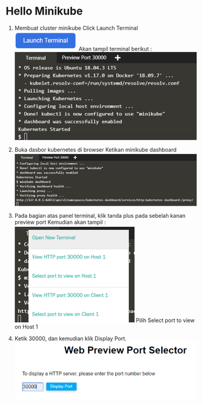 # Hello Minikube

1.	Membuat cluster minikube
	Click Launch Terminal
	![01](gambar/terminal.PNG)
	Akan tampil terminal berikut :
	![02](gambar/1.PNG)

2.	Buka dasbor kubernetes di browser
	Ketikan minikube dashboard
	![03](gambar/2.PNG)

3.	Pada bagian atas panel terminal, klik tanda plus pada sebelah kanan preview port
	Kemudian akan tampil :
	![04](gambar/3.PNG)
	Pilih Select port to view on Host 1
	
4.	Ketik 30000, dan kemudian klik Display Port.
	![05](gambar/7.PNG)



	

